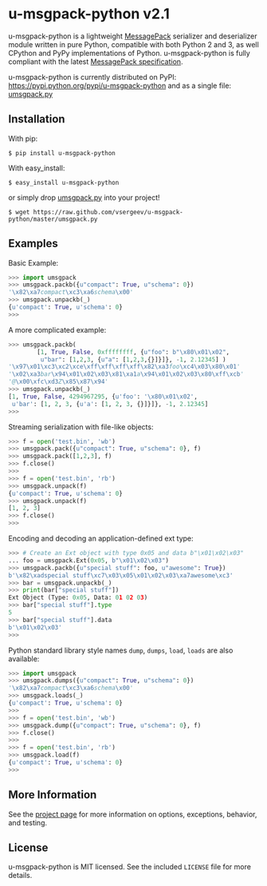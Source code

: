 # u-msgpack-python v2.1

u-msgpack-python is a lightweight [MessagePack](http://msgpack.org/) serializer and deserializer module written in pure Python, compatible with both Python 2 and 3, as well CPython and PyPy implementations of Python. u-msgpack-python is fully compliant with the latest [MessagePack specification](https://github.com/msgpack/msgpack/blob/master/spec.md).

u-msgpack-python is currently distributed on PyPI: https://pypi.python.org/pypi/u-msgpack-python and as a single file: [umsgpack.py](https://raw.github.com/vsergeev/u-msgpack-python/master/umsgpack.py)

## Installation

With pip:
``` text
$ pip install u-msgpack-python
```

With easy_install:
``` text
$ easy_install u-msgpack-python
```

or simply drop [umsgpack.py](https://raw.github.com/vsergeev/u-msgpack-python/master/umsgpack.py) into your project!
``` text
$ wget https://raw.github.com/vsergeev/u-msgpack-python/master/umsgpack.py
```

## Examples

Basic Example:
``` python
>>> import umsgpack
>>> umsgpack.packb({u"compact": True, u"schema": 0})
'\x82\xa7compact\xc3\xa6schema\x00'
>>> umsgpack.unpackb(_)
{u'compact': True, u'schema': 0}
>>> 
```

A more complicated example:
``` python
>>> umsgpack.packb(
        [1, True, False, 0xffffffff, {u"foo": b"\x80\x01\x02",
         u"bar": [1,2,3, {u"a": [1,2,3,{}]}]}, -1, 2.12345] )
'\x97\x01\xc3\xc2\xce\xff\xff\xff\xff\x82\xa3foo\xc4\x03\x80\x01'
'\x02\xa3bar\x94\x01\x02\x03\x81\xa1a\x94\x01\x02\x03\x80\xff\xcb'
'@\x00\xfc\xd3Z\x85\x87\x94'
>>> umsgpack.unpackb(_)
[1, True, False, 4294967295, {u'foo': '\x80\x01\x02',
 u'bar': [1, 2, 3, {u'a': [1, 2, 3, {}]}]}, -1, 2.12345]
>>> 
```

Streaming serialization with file-like objects:
``` python
>>> f = open('test.bin', 'wb')
>>> umsgpack.pack({u"compact": True, u"schema": 0}, f)
>>> umsgpack.pack([1,2,3], f)
>>> f.close()
>>> 
>>> f = open('test.bin', 'rb')
>>> umsgpack.unpack(f)
{u'compact': True, u'schema': 0}
>>> umsgpack.unpack(f)
[1, 2, 3]
>>> f.close()
>>> 
```

Encoding and decoding an application-defined ext type:
``` python
>>> # Create an Ext object with type 0x05 and data b"\x01\x02\x03"
... foo = umsgpack.Ext(0x05, b"\x01\x02\x03")
>>> umsgpack.packb({u"special stuff": foo, u"awesome": True})
b'\x82\xadspecial stuff\xc7\x03\x05\x01\x02\x03\xa7awesome\xc3'
>>> bar = umsgpack.unpackb(_)
>>> print(bar["special stuff"])
Ext Object (Type: 0x05, Data: 01 02 03)
>>> bar["special stuff"].type
5
>>> bar["special stuff"].data
b'\x01\x02\x03'
>>> 
```

Python standard library style names `dump`, `dumps`, `load`, `loads` are also
available:

``` python
>>> import umsgpack
>>> umsgpack.dumps({u"compact": True, u"schema": 0})
'\x82\xa7compact\xc3\xa6schema\x00'
>>> umsgpack.loads(_)
{u'compact': True, u'schema': 0}
>>> 
>>> f = open('test.bin', 'wb')
>>> umsgpack.dump({u"compact": True, u"schema": 0}, f)
>>> f.close()
>>> 
>>> f = open('test.bin', 'rb')
>>> umsgpack.load(f)
{u'compact': True, u'schema': 0}
>>> 
```

## More Information

See the [project page](https://github.com/vsergeev/u-msgpack-python) for more information on options, exceptions, behavior, and testing.

## License

u-msgpack-python is MIT licensed. See the included `LICENSE` file for more details.

